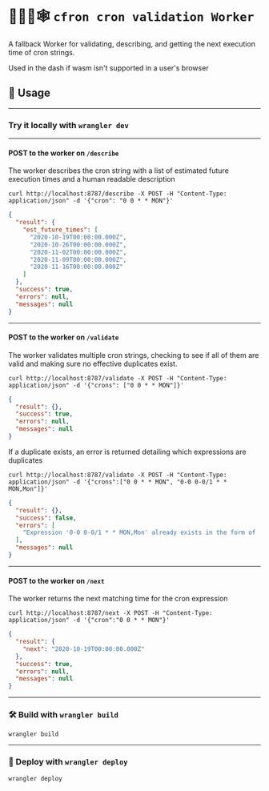 # 👷‍♀️🦀🕸️ `cfron cron validation Worker`

A fallback Worker for validating, describing, and getting the next execution time of cron strings.

Used in the dash if wasm isn't supported in a user's browser

## 🚴 Usage

---

### Try it locally with `wrangler dev`

---

#### POST to the worker on `/describe`

The worker describes the cron string with a list of estimated future execution times and a human
readable description

```
curl http://localhost:8787/describe -X POST -H "Content-Type: application/json" -d '{"cron": "0 0 * * MON"}'
```

```json
{
  "result": {
    "est_future_times": [
      "2020-10-19T00:00:00.000Z",
      "2020-10-26T00:00:00.000Z",
      "2020-11-02T00:00:00.000Z",
      "2020-11-09T00:00:00.000Z",
      "2020-11-16T00:00:00.000Z"
    ]
  },
  "success": true,
  "errors": null,
  "messages": null
}
```

---

#### POST to the worker on `/validate`

The worker validates multiple cron strings, checking to see if all of them are valid and making sure
no effective duplicates exist.

```
curl http://localhost:8787/validate -X POST -H "Content-Type: application/json" -d '{"crons": ["0 0 * * MON"]}'
```

```json
{
  "result": {},
  "success": true,
  "errors": null,
  "messages": null
}
```

If a duplicate exists, an error is returned detailing which expressions are duplicates

```
curl http://localhost:8787/validate -X POST -H "Content-Type: application/json" -d '{"crons":["0 0 * * MON", "0-0 0-0/1 * * MON,Mon"]}'
```

```json
{
  "result": {},
  "success": false,
  "errors": [
    "Expression '0-0 0-0/1 * * MON,Mon' already exists in the form of '0 0 * * MON'"
  ],
  "messages": null
}
```

---

#### POST to the worker on `/next`

The worker returns the next matching time for the cron expression

```
curl http://localhost:8787/next -X POST -H "Content-Type: application/json" -d '{"cron":"0 0 * * MON"}'
```

```json
{
  "result": {
    "next": "2020-10-19T00:00:00.000Z"
  },
  "success": true,
  "errors": null,
  "messages": null
}
```

---

### 🛠️ Build with `wrangler build`

```
wrangler build
```

---

### 🔬 Deploy with `wrangler deploy`

```
wrangler deploy
```
